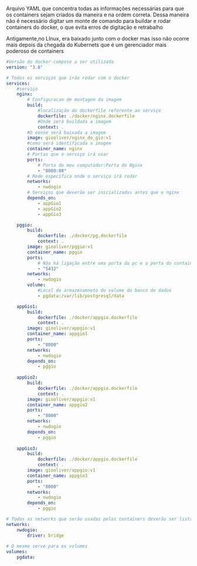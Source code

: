 Arquivo YAML que concentra todas as informações necessárias para que os containers sejam criados da maneira e na ordem correta. Dessa maneira não é necessário digitar um monte de comando para buildar e rodar containers do docker, o que evita erros de digitação e retrabalho

Antigamente,no LInux, era baixado junto com o docker mas isso não ocorre mais depois da chegada do Kubernets que é um gerenciador mais poderoso de containers



``` YAML
#Versão do docker-compose a ser utilizada
version: "3.8"

# Todos os serviços que irão rodar com o docker
services:
	#serviço
	nginx:
		# Configuracao de montagem da imagem
		build: 
			#localização do dockerfile referente ao serviço
			dockerfile: ./docker/nginx.dockerfile
			#Onde será buildada a imagem
			context: .
		#D eonse será baixada a imagem
		image: giooliver/nginx_do_gio:v1
		#como será identificada a imagem
		container_name: nginx
		# Portas que o serviço irá usar
		ports:
			# Porta do meu computador:Porta do Nginx
			- "8080:80"
		# Rede específica onde o serviço irá rodar
		networks:
			- nwdogio
		# Serviços que deverão ser inicializados antes que o nginx
		depends_on:
			- appGio1
			- appGio2
			- appGio3

	pggio:
		build:
			dockerfile: ./docker/pg.dockerfile
			context: .
		image: giooliver/pggio:v1
		container_name: pggio
		ports:
			# Não há ligação entre uma porta do pc e a porta do container pois o banco de dados não é aberto para conexões externas
			- "5432"
		networks:
			- nwdogio
		volume:
			#Local de armazenamneto do volume do banco de dados
			- pgdata:/var/lib/postgresql/data

	appGio1:
		build:
			dockerfile: ./docker/appgio.dockerfile
			context: .
		image: giooliver/appgio:v1
		container_name: appgio1
		ports:
			- "8000"
		networks:
			- nwdogio
		depends_on:
			- pggio
	
	appGio2:
		build:
			dockerfile: ./docker/appgio.dockerfile
			context: .
		image: giooliver/appgio:v1
		container_name: appgio2
		ports:
			- "8000"
		networks:
			- nwdogio
		depends_on:
			- pggio
	
	appGio3:
		build:
			dockerfile: ./docker/appgio.dockerfile
			context: .
		image: giooliver/appgio:v1
		container_name: appgio3
		ports:
			- "8000"
		networks:
			- nwdogio
		depends_on:
			- pggio

# Todas as networks que serão usadas pelos containers deverão ser listadas aqui para que o docker funcione. Se não for especificada uma network, todo o container vai ser criado num range padrão de rede do docker(172.168.0.1). Dessa maneira, cada projeto docker terá seu range específico o que evita conflitos com outros sistemas no mesmo pc
networks:
	nwdogio:
		driver: bridge
		
# O mesmo serve para os volumes
volumes:
	pgdata:
```

